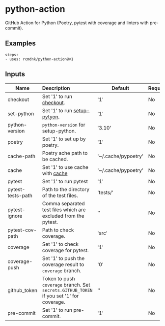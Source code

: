 # python-action

GitHub Action for Python (Poetry, pytest with coverage and  linters with pre-commit).

## Examples

    steps:
    - uses: rcmdnk/python-action@v1

## Inputs

Name | Description | Default | Required
-|:-|-|-
checkout| Set '1' to run [checkout](https://github.com/marketplace/actions/checkout). | '1' | No
set-python| Set '1' to run [setup-pytyon](https://github.com/marketplace/actions/setup-python). | '1' | No
python-version| `python-version` for setup-python. | '3.10' | No
poetry| Set '1' to set up by poetry. | '1' | No
cache-path| Poetry ache path to be cached. | '~/.cache/pypoetry' | No
cache| Set '1' to use cache with [cache](https://github.com/marketplace/actions/cache) | '~/.cache/pypoetry' | No
pytest| Set '1' to run pytest | '1' | No
pytest-tests-path| Path to the directory of the test files.| 'tests/' | No
pytest-ignore| Comma separated test files which are excluded from the pytest. |'' | No
pytest-cov-path| Path to check coverage.| 'src' | No
coverage | Set '1' to check coverage for pytest. | '1' | No
coverage-push | Set '1' to push the coverage result to `coverage` branch. | '0' | No
github_token | Token to push `coverage` branch. Set `secrets.GITHUB_TOKEN` if you set '1' for coverage.| '' | No
pre-commit | Set '1' to run pre-commit. | '1' | No

